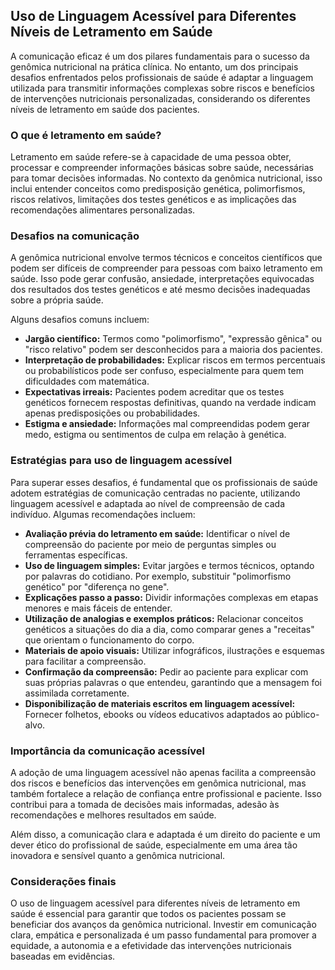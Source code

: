 ## Uso de Linguagem Acessível para Diferentes Níveis de Letramento em Saúde

A comunicação eficaz é um dos pilares fundamentais para o sucesso da genômica nutricional na prática clínica. No entanto, um dos principais desafios enfrentados pelos profissionais de saúde é adaptar a linguagem utilizada para transmitir informações complexas sobre riscos e benefícios de intervenções nutricionais personalizadas, considerando os diferentes níveis de letramento em saúde dos pacientes.

### O que é letramento em saúde?

Letramento em saúde refere-se à capacidade de uma pessoa obter, processar e compreender informações básicas sobre saúde, necessárias para tomar decisões informadas. No contexto da genômica nutricional, isso inclui entender conceitos como predisposição genética, polimorfismos, riscos relativos, limitações dos testes genéticos e as implicações das recomendações alimentares personalizadas.

### Desafios na comunicação

A genômica nutricional envolve termos técnicos e conceitos científicos que podem ser difíceis de compreender para pessoas com baixo letramento em saúde. Isso pode gerar confusão, ansiedade, interpretações equivocadas dos resultados dos testes genéticos e até mesmo decisões inadequadas sobre a própria saúde.

Alguns desafios comuns incluem:

- **Jargão científico:** Termos como "polimorfismo", "expressão gênica" ou "risco relativo" podem ser desconhecidos para a maioria dos pacientes.
- **Interpretação de probabilidades:** Explicar riscos em termos percentuais ou probabilísticos pode ser confuso, especialmente para quem tem dificuldades com matemática.
- **Expectativas irreais:** Pacientes podem acreditar que os testes genéticos fornecem respostas definitivas, quando na verdade indicam apenas predisposições ou probabilidades.
- **Estigma e ansiedade:** Informações mal compreendidas podem gerar medo, estigma ou sentimentos de culpa em relação à genética.

### Estratégias para uso de linguagem acessível

Para superar esses desafios, é fundamental que os profissionais de saúde adotem estratégias de comunicação centradas no paciente, utilizando linguagem acessível e adaptada ao nível de compreensão de cada indivíduo. Algumas recomendações incluem:

- **Avaliação prévia do letramento em saúde:** Identificar o nível de compreensão do paciente por meio de perguntas simples ou ferramentas específicas.
- **Uso de linguagem simples:** Evitar jargões e termos técnicos, optando por palavras do cotidiano. Por exemplo, substituir "polimorfismo genético" por "diferença no gene".
- **Explicações passo a passo:** Dividir informações complexas em etapas menores e mais fáceis de entender.
- **Utilização de analogias e exemplos práticos:** Relacionar conceitos genéticos a situações do dia a dia, como comparar genes a "receitas" que orientam o funcionamento do corpo.
- **Materiais de apoio visuais:** Utilizar infográficos, ilustrações e esquemas para facilitar a compreensão.
- **Confirmação da compreensão:** Pedir ao paciente para explicar com suas próprias palavras o que entendeu, garantindo que a mensagem foi assimilada corretamente.
- **Disponibilização de materiais escritos em linguagem acessível:** Fornecer folhetos, ebooks ou vídeos educativos adaptados ao público-alvo.

### Importância da comunicação acessível

A adoção de uma linguagem acessível não apenas facilita a compreensão dos riscos e benefícios das intervenções em genômica nutricional, mas também fortalece a relação de confiança entre profissional e paciente. Isso contribui para a tomada de decisões mais informadas, adesão às recomendações e melhores resultados em saúde.

Além disso, a comunicação clara e adaptada é um direito do paciente e um dever ético do profissional de saúde, especialmente em uma área tão inovadora e sensível quanto a genômica nutricional.

### Considerações finais

O uso de linguagem acessível para diferentes níveis de letramento em saúde é essencial para garantir que todos os pacientes possam se beneficiar dos avanços da genômica nutricional. Investir em comunicação clara, empática e personalizada é um passo fundamental para promover a equidade, a autonomia e a efetividade das intervenções nutricionais baseadas em evidências.